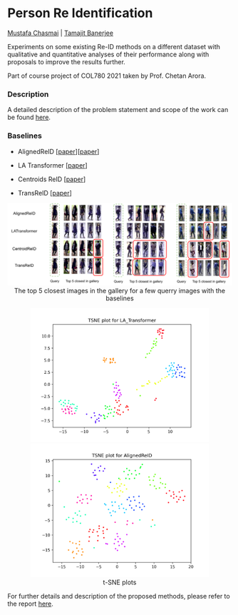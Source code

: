 # Person Re Identification

[Mustafa Chasmai](https://github.com/mustafa1728) | [Tamajit Banerjee](https://github.com/tamajit-banerjee)

Experiments on some existing Re-ID methods on a different dataset with qualitative and quantitative analyses of their performance along with proposals to improve the results further.

Part of course project of COL780 2021 taken by Prof. Chetan Arora. 

### Description

A detailed description of the problem statement and scope of the work can be found [here](./assets/report.pdf).

### Baselines

- AlignedReID [[paper](https://arxiv.org/abs/1711.08184)][[paper](https://www.sciencedirect.com/science/article/pii/S0031320319302031?casa_token=i87oHbS1tg0AAAAA:91ksksd2huP72e0nzDKFLtnJU3hAYHx4mm-dpBxwdjEYJdHjf8xFIXwSXrVIaW2Wn_Ociqy8xA)]

- LA Transformer [[paper](https://arxiv.org/abs/2106.03720)]

- Centroids ReID [[paper](https://arxiv.org/abs/2104.13643)]

- TransReID [[paper](https://arxiv.org/abs/2102.04378)]


<p align="center">
  <img src="assets/base_preds.png" width="800"/>
  <br>The top 5 closest images in the gallery for a few querry images with the baselines
</p>


<p align="center">
  <img src="assets/LA_Transformer_baseline.png" width="400"/>
  <img src="assets/AlignedReID_baseline.png" width="400"/>
  <br>t-SNE plots
</p>

For further details and description of the proposed methods, please refer to the report [here](./assets/report.pdf).
